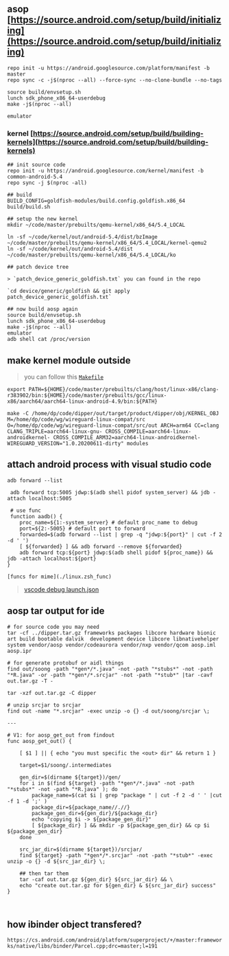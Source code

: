 ## asop [https://source.android.com/setup/build/initializing](https://source.android.com/setup/build/initializing)

```
repo init -u https://android.googlesource.com/platform/manifest -b master
repo sync -c -j$(nproc --all) --force-sync --no-clone-bundle --no-tags

source build/envsetup.sh
lunch sdk_phone_x86_64-userdebug
make -j$(nproc --all)

emulator
```

### kernel [https://source.android.com/setup/build/building-kernels](https://source.android.com/setup/build/building-kernels)

```
## init source code
repo init -u https://android.googlesource.com/kernel/manifest -b common-android-5.4
repo sync -j $(nproc -all)

## build
BUILD_CONFIG=goldfish-modules/build.config.goldfish.x86_64 build/build.sh

## setup the new kernel
mkdir ~/code/master/prebuilts/qemu-kernel/x86_64/5.4_LOCAL

ln -sf ~/code/kernel/out/android-5.4/dist/bzImage ~/code/master/prebuilts/qemu-kernel/x86_64/5.4_LOCAL/kernel-qemu2
ln -sf ~/code/kernel/out/android-5.4/dist ~/code/master/prebuilts/qemu-kernel/x86_64/5.4_LOCAL/ko

## patch device tree

> `patch_device_generic_goldfish.txt` you can found in the repo

`cd device/generic/goldfish && git apply patch_device_generic_goldfish.txt`

## now build aosp again
source build/envsetup.sh
lunch sdk_phone_x86_64-userdebug
make -j$(nproc --all)
emulator
adb shell cat /proc/version
```

## make kernel module outside

> you can follow this [`Makefile`](./android/aosp/Makefile)

```
export PATH=${HOME}/code/master/prebuilts/clang/host/linux-x86/clang-r383902/bin:${HOME}/code/master/prebuilts/gcc/linux-x86/aarch64/aarch64-linux-android-4.9/bin:${PATH}

make -C /home/dp/code/dipper/out/target/product/dipper/obj/KERNEL_OBJ M=/home/dp/code/wg/wireguard-linux-compat/src O=/home/dp/code/wg/wireguard-linux-compat/src/out ARCH=arm64 CC=clang CLANG_TRIPLE=aarch64-linux-gnu- CROSS_COMPILE=aarch64-linux-androidkernel- CROSS_COMPILE_ARM32=aarch64-linux-androidkernel- WIREGUARD_VERSION="1.0.20200611-dirty" modules
```

## attach android process with visual studio code

```
adb forward --list

 adb forward tcp:5005 jdwp:$(adb shell pidof system_server) && jdb -attach localhost:5005

 # use func
 function aadb() {
    proc_name=${1:-system_server} # default proc_name to debug
    port=${2:-5005} # default port to forward
    forwarded=$(adb forward --list | grep -q "jdwp:${port}" | cut -f 2 -d ' ')
    [ ${forwarded} ] && adb forward --remove ${forwarded}
    adb forward tcp:${port} jdwp:$(adb shell pidof ${proc_name}) && jdb -attach localhost:${port}
}

[funcs for mime](./linux.zsh_func)
```

> [vscode debug launch.json](./android/aosp/.vscode/launch.json)

## aosp tar output for ide

```
# for source code you may need
tar -cf ../dipper.tar.gz frameworks packages libcore hardware bionic  art build bootable dalvik  development device libcore libnativehelper system vendor/aosp vendor/codeaurora vendor/nxp vendor/qcom aosp.iml aosp.ipr

# for generate protobuf or aidl things
find out/soong -path "*gen*/*.java" -not -path "*stubs*" -not -path "*R.java" -or -path "*gen*/*.srcjar" -not -path "*stub*" |tar -cavf out.tar.gz -T -

tar -xzf out.tar.gz -C dipper

# unzip srcjar to srcjar
find out -name "*.srcjar" -exec unzip -o {} -d out/soong/srcjar \;

---

# V1: for aosp_get_out from findout
func aosp_get_out() {

    [ $1 ] || { echo "you must specific the <out> dir" && return 1 }

    target=$1/soong/.intermediates

    gen_dir=$(dirname ${target})/gen/
    for i in $(find ${target} -path "*gen*/*.java" -not -path "*stubs*" -not -path "*R.java" ); do
        package_name=$(cat $i | grep "package " | cut -f 2 -d ' ' |cut -f 1 -d ';' )
        package_dir=${package_name//.//}
        package_gen_dir=${gen_dir}/${package_dir}
        echo "copying $i -> ${package_gen_dir}"
        [ ${package_dir} ] && mkdir -p ${package_gen_dir} && cp $i ${package_gen_dir}
    done

    src_jar_dir=$(dirname ${target})/srcjar/
    find ${target} -path "*gen*/*.srcjar" -not -path "*stub*" -exec unzip -o {} -d ${src_jar_dir} \;

    ## then tar them
    tar -caf out.tar.gz ${gen_dir} ${src_jar_dir} && \
    echo "create out.tar.gz for ${gen_dir} & ${src_jar_dir} success"
}



```

## how ibinder object transfered?

`https://cs.android.com/android/platform/superproject/+/master:frameworks/native/libs/binder/Parcel.cpp;drc=master;l=191`
